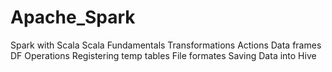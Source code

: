 # Apache_Spark

Spark with Scala
Scala Fundamentals
Transformations
Actions
Data frames
DF Operations
Registering temp tables
File formates
Saving Data into Hive
